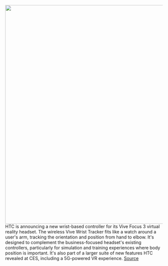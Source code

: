 <img src='https://cdn.vox-cdn.com/thumbor/9Q_rEzjeH7NL0nWlT-kBNELBs1g=/0x0:3000x1687/1200x800/filters:focal(1453x611:1933x1091)/cdn.vox-cdn.com/uploads/chorus_image/image/70350786/VIVE_Wrist_Tracker_kv.0.png' width='700px' /><br/>
HTC is announcing a new wrist-based controller for its Vive Focus 3 virtual reality headset. The wireless Vive Wrist Tracker fits like a watch around a user's arm, tracking the orientation and position from hand to elbow. It's designed to complement the business-focused headset's existing controllers, particularly for simulation and training experiences where body position is important. It's also part of a larger suite of new features HTC revealed at CES, including a 5G-powered VR experience.
<a href='https://www.theverge.com/2022/1/5/22868507/htc-wrist-tracker-vive-focus-3-ces'> Source <a/>